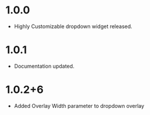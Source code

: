 # 1.0.0

- Highly Customizable dropdown widget released.

# 1.0.1

- Documentation updated.


# 1.0.2+6
- Added Overlay Width parameter to dropdown overlay